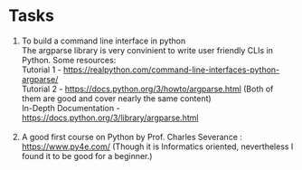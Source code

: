 # Tasks
1. To build a command line interface in python <br>
   The argparse library is very convinient to write user friendly CLIs in Python. Some resources:<br>
   Tutorial 1 - https://realpython.com/command-line-interfaces-python-argparse/<br>
   Tutorial 2 - https://docs.python.org/3/howto/argparse.html  (Both of them are good and cover nearly the same content)<br>
   In-Depth Documentation - https://docs.python.org/3/library/argparse.html </br></br>
2. A good first course on Python by Prof. Charles Severance : https://www.py4e.com/  (Though it is Informatics oriented, nevertheless I found it to be good for a beginner.) 

